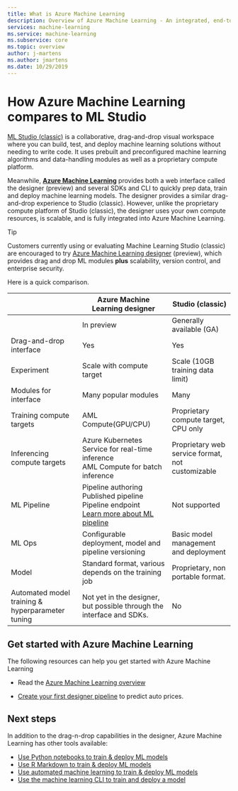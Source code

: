```yaml
---
title: What is Azure Machine Learning
description: Overview of Azure Machine Learning - An integrated, end-to-end data science solution for professional data scientists to develop, experiment, and deploy advanced analytics applications at cloud scale.
services: machine-learning
ms.service: machine-learning
ms.subservice: core
ms.topic: overview
author: j-martens
ms.author: jmartens
ms.date: 10/29/2019
---
```


# How Azure Machine Learning compares to ML Studio

[ML Studio (classic)](/studio/what-is-ml-studio.md) is a collaborative, drag-and-drop visual workspace where you can build, test, and deploy machine learning solutions without needing to write code. It uses prebuilt and preconfigured machine learning algorithms and data-handling modules as well as a proprietary compute platform.

Meanwhile, [**Azure Machine Learning**](/service/overview-what-is-azure-ml.md) provides both a web interface called the designer (preview) and several SDKs and CLI to quickly prep data, train and deploy machine learning models. The designer provides a similar drag-and-drop experience to Studio (classic). However, unlike the proprietary compute platform of Studio (classic), the designer uses your own compute resources, is scalable, and is fully integrated into Azure Machine Learning.

> [!TIP]
> Customers currently using or evaluating Machine Learning Studio (classic) are encouraged to try [Azure Machine Learning designer](https://docs.microsoft.com/azure/machine-learning/service/ui-concept-visual-interface) (preview), which provides drag and drop ML modules __plus__ scalability, version control, and enterprise security.

Here is a quick comparison.

||  Azure Machine Learning designer|Studio (classic) |
|---| --- | --- |
|| In preview|Generally available (GA) | 
|Drag-and-drop interface| Yes | Yes|
|Experiment| Scale with compute target|Scale (10GB training data limit) | 
|Modules for interface|  Many popular modules|Many |
|Training compute targets| AML Compute(GPU/CPU)|Proprietary compute target, CPU only|
|Inferencing compute targets| Azure Kubernetes Service for real-time inference <br/>AML Compute for batch inference|Proprietary web service format, not customizable | 
|ML Pipeline| Pipeline authoring <br/> Published pipeline <br/> Pipeline endpoint <br/> [Learn more about ML pipeline](/service/concept-ml-pipelines.md)|Not supported | 
|ML Ops| Configurable deployment, model and pipeline versioning|Basic model management and deployment | 
|Model| Standard format, various depends on the training job|Proprietary, non portable format.| 
|Automated model training & hyperparameter tuning |Not yet in the designer, but possible through the interface and SDKs.| No | 

## Get started with Azure Machine Learning

The following resources can help you get started with Azure Machine Learning

- Read the [Azure Machine Learning overview](/service/tutorial-first-experiment-automated-ml.md) 

- [Create your first designer pipeline](/service/ui-tutorial-automobile-price-train-score.md) to predict auto prices.

## Next steps

In addition to the drag-n-drop capabilities in the designer, Azure Machine Learning has other tools available:  
  + [Use Python notebooks to train & deploy ML models](/service/tutorial-1st-experiment-sdk-setup.md)
  + [Use R Markdown to train & deploy ML models](/service/tutorial-1st-r-experiment.md) 
  + [Use automated machine learning to train & deploy ML models](/service/ui-tutorial-automobile-price-train-score.md) 
  + [Use the machine learning CLI to train and deploy a model](/service/tutorial-train-deploy-model-cli.md)

